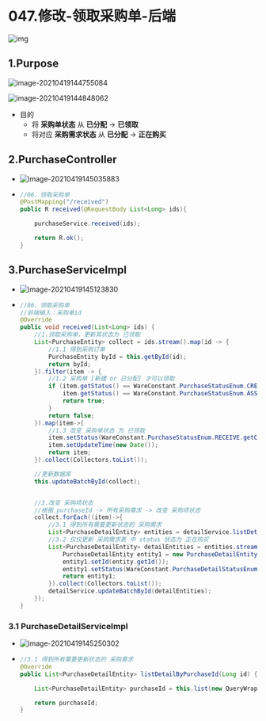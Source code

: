 # 047.修改-领取采购单-后端

![img](https://fermhan.oss-cn-qingdao.aliyuncs.com/guli/image-20200509191108806.png)

## 1.Purpose

![image-20210419144755084](https://raw.githubusercontent.com/TWDH/Leetcode-From-Zero/pictures/img/image-20210419144755084.png)

![image-20210419144848062](https://raw.githubusercontent.com/TWDH/Leetcode-From-Zero/pictures/img/image-20210419144848062.png)

* 目的
  * 将 **采购单状态** 从 **已分配** -> **已领取**
  * 将对应 **采购需求状态** 从 **已分配** -> **正在购买**



## 2.PurchaseController

* ![image-20210419145035883](https://raw.githubusercontent.com/TWDH/Leetcode-From-Zero/pictures/img/image-20210419145035883.png)



* ```java
  //06、领取采购单
  @PostMapping("/received")
  public R received(@RequestBody List<Long> ids){
  
      purchaseService.received(ids);
  
      return R.ok();
  }
  ```

## 3.PurchaseServiceImpl

* ![image-20210419145123830](https://raw.githubusercontent.com/TWDH/Leetcode-From-Zero/pictures/img/image-20210419145123830.png)



* ```java
  //06、领取采购单
  //前端输入：采购单id
  @Override
  public void received(List<Long> ids) {
      //1.领取采购单，更新其状态为 已领取
      List<PurchaseEntity> collect = ids.stream().map(id -> {
          //1.1 得到采购订单
          PurchaseEntity byId = this.getById(id);
          return byId;
      }).filter(item -> {
          //1.2 采购单 [新建 or 已分配] 才可以领取
          if (item.getStatus() == WareConstant.PurchaseStatusEnum.CREATED.getCode() ||
              item.getStatus() == WareConstant.PurchaseStatusEnum.ASSIGNED.getCode()) {
              return true;
          }
          return false;
      }).map(item->{
          //1.3 改变 采购单状态 为 已领取
          item.setStatus(WareConstant.PurchaseStatusEnum.RECEIVE.getCode());
          item.setUpdateTime(new Date());
          return item;
      }).collect(Collectors.toList());
  
      //更新数据库
      this.updateBatchById(collect);
  
  
      //3.改变 采购项状态
      //根据 purchaseId -> 所有采购需求 -> 改变 采购项状态
      collect.forEach((item)->{
          //3.1 得到所有需要更新状态的 采购需求
          List<PurchaseDetailEntity> entities = detailService.listDetailByPurchaseId(item.getId());
          //3.2 仅仅更新 采购需求表 中 status 状态为 正在购买
          List<PurchaseDetailEntity> detailEntities = entities.stream().map(entity -> {
              PurchaseDetailEntity entity1 = new PurchaseDetailEntity();
              entity1.setId(entity.getId());
              entity1.setStatus(WareConstant.PurchaseDetailStatusEnum.BUYING.getCode());
              return entity1;
          }).collect(Collectors.toList());
          detailService.updateBatchById(detailEntities);
      });
  }
  ```

### 3.1 PurchaseDetailServiceImpl

* ![image-20210419145250302](https://raw.githubusercontent.com/TWDH/Leetcode-From-Zero/pictures/img/image-20210419145250302.png)



* ```java
  //3.1 得到所有需要更新状态的 采购需求
  @Override
  public List<PurchaseDetailEntity> listDetailByPurchaseId(Long id) {
  
      List<PurchaseDetailEntity> purchaseId = this.list(new QueryWrapper<PurchaseDetailEntity>().eq("purchase_id", id));
  
      return purchaseId;
  }
  ```





















